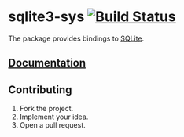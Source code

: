 # sqlite3-sys [![Build Status][status-img]][status-url]

The package provides bindings to [SQLite][1].

## [Documentation][doc]

## Contributing

1. Fork the project.
2. Implement your idea.
3. Open a pull request.

[1]: https://www.sqlite.org

[status-img]: https://travis-ci.org/stainless-steel/sqlite3-sys.svg?branch=master
[status-url]: https://travis-ci.org/stainless-steel/sqlite3-sys
[doc]: https://stainless-steel.github.io/sqlite3-sys
